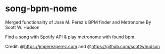 # song-bpm-nome

Merged functionality of José M. Pérez's BPM finder and Metronome By Scott W. Hudson

Find a song with Spotify API & play metronome with found bpm.

Credit: @https://jmperezperez.com and @https://github.com/scottwhudson
